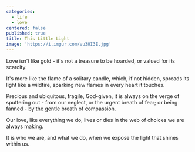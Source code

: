 ```yaml
---
categories:
  - life
  - love
centered: false
published: true
title: This Little Light
image: 'https://i.imgur.com/vu30I3E.jpg'
---
```

Love isn't like gold - 
it's not a treasure 
to be hoarded,
or valued 
for its scarcity. 

It's more like the flame
of a solitary candle,
which, if not hidden,
spreads its light
like a wildfire, 
sparking new flames
in every heart
it touches.

Precious and ubiquitous, 
fragile, God-given,
it is always on the verge 
of sputtering out -
from our neglect,
or the urgent breath of fear;
or being fanned - 
by the gentle breath
of compassion. 

Our love,
like everything we do,
lives or dies
in the web of choices 
we are always making.

It is who we are,
and what we do,
when we expose the light 
that shines within us.




